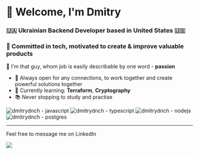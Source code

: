 # 🖖 Welcome, I'm Dmitry

### 🇺🇦 Ukrainian Backend Developer based in United States 🇺🇸

### 🤖 Committed in tech, motivated to create & improve valuable products

🤩 I'm that guy, whom job is easily describable by one word - **passion**

- 🙌 Always open for any connections, to work together and create powerful solutions together
- 🔭 Currently learning: **Terraform**, **Cryptography**
- 📚 Never stopping to study and practise


<p>
  <img src="https://img.shields.io/badge/Javascript-gray?style=for-the-badge&logo=javascript" alt="dmitrydnch - javascript"/>
  <img src="https://img.shields.io/badge/Typescript-white?style=for-the-badge&logo=typescript" alt="dmitrydnch - typescript"/>
  <img src="https://img.shields.io/badge/Node.JS-white?style=for-the-badge&logo=nodedotjs" alt="dmitrydnch - nodejs"/>
  <img src="https://img.shields.io/badge/Love%20Postgres-skyblue?style=for-the-badge&logo=postgresql" alt="dmitrydnch - postgres"/>  
</p>

---

<p>Feel free to message me on LinkedIn</p>
<a href="https://linkedin.com/in/dmytro-dnch">
  <img src="https://img.shields.io/badge/LinkedIn-blue?style=for-the-badge&logo=linkedin"/>
</a>
   